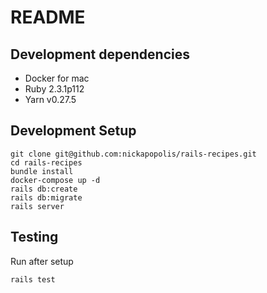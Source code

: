 # README

## Development dependencies
  * Docker for mac
  * Ruby 2.3.1p112
  * Yarn v0.27.5

## Development Setup
```
git clone git@github.com:nickapopolis/rails-recipes.git
cd rails-recipes
bundle install
docker-compose up -d
rails db:create
rails db:migrate
rails server
```

## Testing 
Run after setup
```
rails test
```

